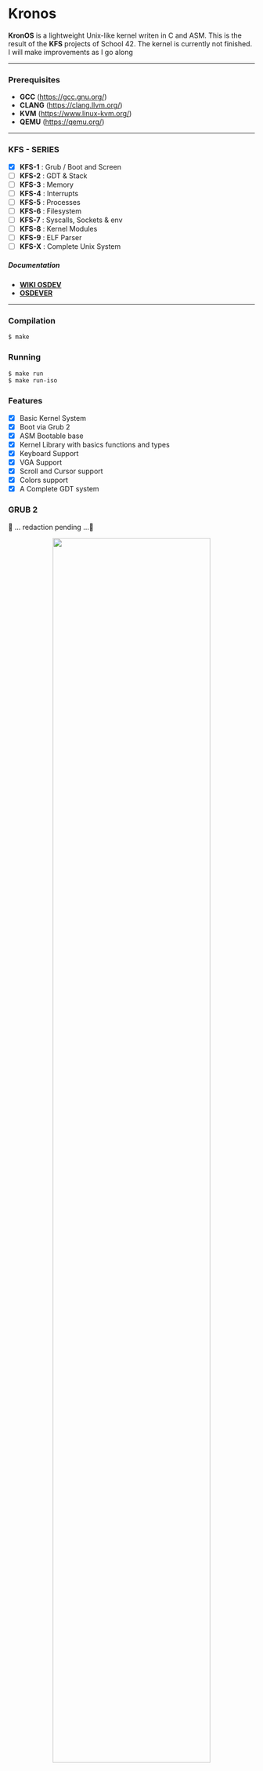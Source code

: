 <!-- <center>
<img
    style="display: block; margin-left: none; margin-right: none; width: 75%"
    src="assets/KronOS-Logo.png"
img/>
</center> -->

# Kronos

<strong>KronOS</strong> is a lightweight Unix-like kernel writen in C and ASM.
This is the result of the <strong>KFS</strong> projects of School 42.
The kernel is currently not finished. I will make improvements as I go along

---

### Prerequisites

* <strong>GCC</strong> (https://gcc.gnu.org/)
* <strong>CLANG</strong> (https://clang.llvm.org/)
* <strong>KVM</strong> (https://www.linux-kvm.org/)
* <strong>QEMU</strong> (https://qemu.org/)

---

### KFS - SERIES

- [x] <strong>KFS-1</strong> : Grub / Boot and Screen
- [ ] <strong>KFS-2</strong> : GDT & Stack
- [ ] <strong>KFS-3</strong> : Memory
- [ ] <strong>KFS-4</strong> : Interrupts
- [ ] <strong>KFS-5</strong> : Processes
- [ ] <strong>KFS-6</strong> : Filesystem
- [ ] <strong>KFS-7</strong> : Syscalls, Sockets & env
- [ ] <strong>KFS-8</strong> : Kernel Modules
- [ ] <strong>KFS-9</strong> : ELF Parser
- [ ] <strong>KFS-X</strong> : Complete Unix System

##### Documentation

- <strong>[WIKI OSDEV](https://wiki.osdev.org/Expanded_Main_Page)</strong>
- <strong>[OSDEVER](http://www.osdever.net/bkerndev/Docs/title.htm)</strong>

---

### Compilation

```bash
$ make
```

### Running

```bash
$ make run
$ make run-iso
```

### Features

- [x] Basic Kernel System
- [x] Boot via Grub 2
- [x] ASM Bootable base
- [x] Kernel Library with basics functions and types 
- [x] Keyboard Support
- [x] VGA Support
- [x] Scroll and Cursor support
- [x] Colors support
- [x] A Complete GDT system

### GRUB 2

🚧 ... redaction pending ...🚧
<p align="center">
<kbd>
<img src="https://user-images.githubusercontent.com/66129673/176182052-630d5111-d968-4858-b01f-0a9beee57b4a.png" width="80%"></img>
</kbd>
</p>

### The KERNEL itself

🚧 ... redaction pending ...🚧
<p align="center">
<kbd>
<img src="https://user-images.githubusercontent.com/66129673/176182166-39fc1c60-7502-4f3a-878e-e8c7e3babe74.png" width="80%"></img>
</kbd>
</p>

### GDT

🚧 ... redaction pending ...🚧

- Kernel GDT
![image](https://user-images.githubusercontent.com/66129673/178347995-5cab91ca-cd35-47f5-b260-7cc80fa43942.png)
![image](https://user-images.githubusercontent.com/66129673/178347667-2f4433ee-97e3-4cd6-9471-3bea19b7deb8.png)

- GDT - TEST
![image](https://user-images.githubusercontent.com/66129673/178347721-22271cd3-8d49-42c3-96c6-679c556e85e6.png)
![image](https://user-images.githubusercontent.com/66129673/178347760-4edac329-18af-428f-94be-5aa1255ceec6.png)

- STACK
![image](https://user-images.githubusercontent.com/66129673/178347873-5b58e8a6-f70f-45e0-b537-42edf01be889.png)

